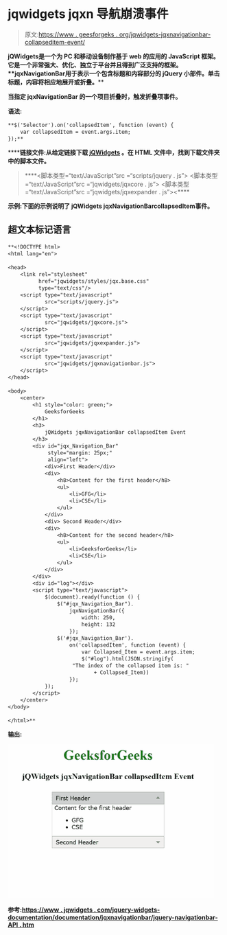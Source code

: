 # jqwidgets jqxn 导航崩溃事件

> 原文:[https://www . geesforgeks . org/jqwidgets-jqxnavigationbar-collapseditem-event/](https://www.geeksforgeeks.org/jqwidgets-jqxnavigationbar-collapseditem-event/)

**jQWidgets****是一个为 PC 和移动设备制作基于 web 的应用的 JavaScript 框架。它是一个非常强大、优化、独立于平台并且得到广泛支持的框架。**jqxNavigationBar****用于表示一个包含标题和内容部分的 jQuery 小部件。单击标题，内容将相应地展开或折叠。****

****当指定 jqxNavigationBar 的一个项目折叠时，触发**折叠项**事件。****

******语法:******

```
**$('Selector').on('collapsedItem', function (event) {
    var collapsedItem = event.args.item;
});**
```

******链接文件:**从给定链接下载 [jQWidgets](https://www.jqwidgets.com/download/) 。在 HTML 文件中，找到下载文件夹中的脚本文件。****

> <link rel="”stylesheet”" href="”jqwidgets/styles/jqx.base.css”" type="”text/css”"> ****<脚本类型=“text/JavaScript”src =“scripts/jquery . js”></脚本>
> <脚本类型=“text/JavaScript”src =“jqwidgets/jqxcore . js”></脚本>
> <脚本类型=“text/JavaScript”src =“jqwidgets/jqxexpander . js”><****

******示例:**下面的示例说明了 jQWidgets jqxNavigationBar**collapsedItem**事件。****

## ****超文本标记语言****

```
**<!DOCTYPE html>
<html lang="en">

<head>
    <link rel="stylesheet" 
          href="jqwidgets/styles/jqx.base.css" 
          type="text/css"/>
    <script type="text/javascript" 
            src="scripts/jquery.js">
    </script>
    <script type="text/javascript" 
            src="jqwidgets/jqxcore.js">
    </script>
    <script type="text/javascript" 
            src="jqwidgets/jqxexpander.js">
    </script>
    <script type="text/javascript" 
            src="jqwidgets/jqxnavigationbar.js">
    </script>
</head>

<body>
    <center>
        <h1 style="color: green;">
            GeeksforGeeks
        </h1>
        <h3>
            jQWidgets jqxNavigationBar collapsedItem Event
        </h3>
        <div id="jqx_Navigation_Bar" 
             style="margin: 25px;" 
             align="left">
            <div>First Header</div>
            <div>
                <h8>Content for the first header</h8>
                <ul>
                    <li>GFG</li>
                    <li>CSE</li>
                </ul>
            </div>
            <div> Second Header</div>
            <div>
                <h8>Content for the second header</h8>
                <ul>
                    <li>GeeksforGeeks</li>
                    <li>CSE</li>
                </ul>
            </div>
        </div>
        <div id="log"></div>
        <script type="text/javascript">
            $(document).ready(function () {
                $("#jqx_Navigation_Bar").
                    jqxNavigationBar({
                        width: 250,
                        height: 132
                    });
                $('#jqx_Navigation_Bar').
                    on('collapsedItem', function (event) {
                        var Collapsed_Item = event.args.item;
                        $("#log").html(JSON.stringify(
                     "The index of the collapsed item is: "
                            + Collapsed_Item))
                    });
            });
        </script>
    </center>
</body>

</html>**
```

******输出:******

****![](img/c10062f42fcc9e4bb7217ffe11299209.png)****

******参考:**[https://www . jqwidgets . com/jquery-widgets-documentation/documentation/jqxnavigationbar/jquery-navigationbar-API . htm](https://www.jqwidgets.com/jquery-widgets-documentation/documentation/jqxnavigationbar/jquery-navigationbar-api.htm)****